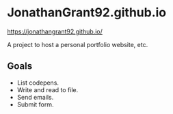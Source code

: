# JonathanGrant92.github.io
https://jonathangrant92.github.io/

A project to host a personal portfolio website, etc.

## Goals
* List codepens.
* Write and read to file.
* Send emails.
* Submit form.
